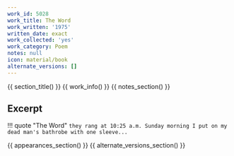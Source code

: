```yaml
---
work_id: 5028
work_title: The Word
work_written: '1975'
written_date: exact
work_collected: 'yes'
work_category: Poem
notes: null
icon: material/book
alternate_versions: []
---
```


{{ section_title() }}
{{ work_info() }}
{{ notes_section() }}
## Excerpt
!!! quote "The Word"
    ```
    they rang at 10:25 a.m.
    Sunday morning
    I put on my dead man's
    bathrobe with one sleeve...
    ```

{{ appearances_section() }}
{{ alternate_versions_section() }}